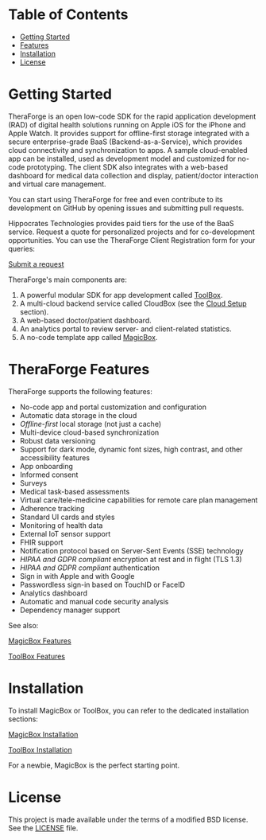 # Table of Contents
* [Getting Started](#GettingStarted)
* [Features](#Features)
* [Installation](#Installation)
* [License](#License)

# Getting Started <a name="GettingStarted"></a>

TheraForge is an open low-code SDK for the rapid application development (RAD) of digital health solutions running on Apple iOS for the iPhone and Apple Watch.
It provides support for offline-first storage integrated with a secure enterprise-grade BaaS (Backend-as-a-Service), which provides cloud connectivity and synchronization to apps.
A sample cloud-enabled app can be installed, used as development model and customized for no-code prototyping.
The client SDK also integrates with a web-based dashboard for medical data collection and display, patient/doctor interaction and virtual care management.

You can start using TheraForge for free and even contribute to its development on GitHub by opening issues and submitting pull requests.

Hippocrates Technologies provides paid tiers for the use of the BaaS service. Request a quote for personalized projects and for co-development opportunities. You can use the TheraForge Client Registration form for your queries:

[Submit a request](https://docs.google.com/forms/d/e/1FAIpQLSfYDEx-Cnja_YE6iUFs08pxxLThlV76TAJ2uB7ymuUXbky9iA/viewform)

TheraForge's main components are:

1. A powerful modular SDK for app development called [ToolBox](../../../OTFToolBox).
2. A multi-cloud backend service called CloudBox (see the [Cloud Setup](../../../OTFToolBox) section).
3. A web-based doctor/patient dashboard.
4. An analytics portal to review server- and client-related statistics.
5. A no-code template app called [MagicBox](../../../OTFMagicBox).

# TheraForge Features <a name="Features"></a>

TheraForge supports the following features:

* No-code app and portal customization and configuration
* Automatic data storage in the cloud
* *Offline-first* local storage (not just a cache)
* Multi-device cloud-based synchronization
* Robust data versioning
* Support for dark mode, dynamic font sizes, high contrast, and other accessibility features
* App onboarding
* Informed consent
* Surveys
* Medical task-based assessments
* Virtual care/tele-medicine capabilities for remote care plan management
* Adherence tracking
* Standard UI cards and styles
* Monitoring of health data
* External IoT sensor support
* FHIR support
* Notification protocol based on Server-Sent Events (SSE) technology
* *HIPAA and GDPR compliant* encryption at rest and in flight (TLS 1.3)
* *HIPAA and GDPR compliant* authentication
* Sign in with Apple and with Google
* Passwordless sign-in based on TouchID or FaceID
* Analytics dashboard
* Automatic and manual code security analysis
* Dependency manager support

See also:

[MagicBox Features](../../../OTFMagicBox#Features)

[ToolBox Features](../../../OTFToolBox#Features)

# Installation <a name="Installation"></a>

To install MagicBox or ToolBox, you can refer to the dedicated installation sections:

[MagicBox Installation](../../../OTFMagicBox#Installation)

[ToolBox Installation](../../../OTFToolBox#Installation)

For a newbie, MagicBox is the perfect starting point.

# License <a name="License"></a>

This project is made available under the terms of a modified BSD license. See the [LICENSE](../../../OTFToolBox/blob/main/LICENSE.md) file.
